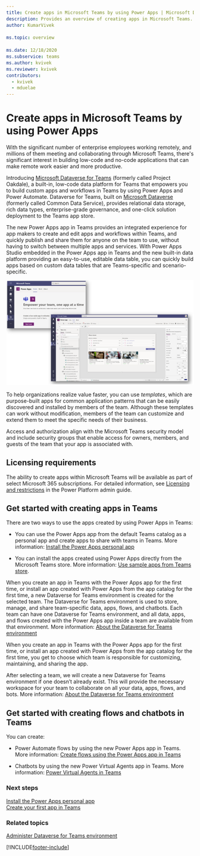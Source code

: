 ```yaml
---
title: Create apps in Microsoft Teams by using Power Apps | Microsoft Docs
description: Provides an overview of creating apps in Microsoft Teams.
author: KumarVivek

ms.topic: overview

ms.date: 12/18/2020
ms.subservice: teams
ms.author: kvivek
ms.reviewer: kvivek
contributors:
  - kvivek
  - mduelae
---
```

# Create apps in Microsoft Teams by using Power Apps

With the significant number of enterprise employees working remotely, and millions of them meeting and collaborating through Microsoft Teams, there's significant interest in building low-code and no-code applications that can make remote work easier and more productive.

Introducing [Microsoft Dataverse for Teams](overview-data-platform.md) (formerly called Project Oakdale), a built-in, low-code data platform for Teams that empowers you to build custom apps and workflows in Teams by using Power Apps and Power Automate. Dataverse for Teams, built on [Microsoft Dataverse](../maker/data-platform/data-platform-intro.md) (formerly called Common Data Service), provides relational data storage, rich data types, enterprise-grade governance, and one-click solution deployment to the Teams app store.  

The new Power Apps app in Teams provides an integrated experience for app makers to create and edit apps and workflows within Teams, and quickly publish and share them for anyone on the team to use, without having to switch between multiple apps and services. With Power Apps Studio embedded in the Power Apps app in Teams and the new built-in data platform providing an easy-to-use, editable data table, you can quickly build apps based on custom data tables that are Teams-specific and scenario-specific.

![The app creation experience in Teams.](media/overview.png "The app creation experience in Teams, including the embedded Power Apps Studio experience")

To help organizations realize value faster, you can use *templates*, which are purpose-built apps for common application patterns that can be easily discovered and installed by members of the team. Although these templates can work without modification, members of the team can customize and extend them to meet the specific needs of their business.

Access and authorization align with the Microsoft Teams security model and include security groups that enable access for owners, members, and guests of the team that your app is associated with.

## Licensing requirements

The ability to create apps within Microsoft Teams will be available as part of select Microsoft 365 subscriptions. For detailed information, see [Licensing and restrictions](/power-platform/admin/about-teams-environment#licensing-and-restrictions) in the Power Platform admin guide.

## Get started with creating apps in Teams

There are two ways to use the apps created by using Power Apps in Teams:

- You can use the Power Apps app from the default Teams catalog as a personal app and create apps to share with teams in Teams. More information: [Install the Power Apps personal app](install-personal-app.md)

- You can install the apps created using Power Apps directly from the Microsoft Teams store. More information: [Use sample apps from Teams store](use-sample-apps-from-teams-store.md).

When you create an app in Teams with the Power Apps app for the first time, or install an app created with Power Apps from the app catalog for the first time, a new Dataverse for Teams environment is created for the selected team. The Dataverse for Teams environment is used to store, manage, and share team-specific data, apps, flows, and chatbots. Each team can have one Dataverse for Teams environment, and all data, apps, and flows created with the Power Apps app inside a team are available from that environment. More information: [About the Dataverse for Teams environment](/power-platform/admin/about-teams-environment)

When you create an app in Teams with the Power Apps app for the first time, or install an app created with Power Apps from the app catalog for the first time, you get to choose which team is responsible for customizing, maintaining, and sharing the app.

After selecting a team, we will create a new Dataverse for Teams environment if one doesn’t already exist. This will provide the necessary workspace for your team to collaborate on all your data, apps, flows, and bots. More information: [About the Dataverse for Teams environment](/power-platform/admin/about-teams-environment)

## Get started with creating flows and chatbots in Teams

You can create:

- Power Automate flows by using the new Power Apps app in Teams. More information: [Create flows using the Power Apps app in Teams](/power-automate/teams/create-flows-power-apps-app)

- Chatbots by using the new Power Virtual Agents app in Teams. More information: [Power Virtual Agents in Teams](/power-virtual-agents/teams/fundamentals-what-is-power-virtual-agents-teams)

### Next steps

[Install the Power Apps personal app](install-personal-app.md)<br/>
[Create your first app in Teams](create-first-app.md)

### Related topics
[Administer Dataverse for Teams environment](/power-platform/admin/about-teams-environment)


[!INCLUDE[footer-include](../includes/footer-banner.md)]